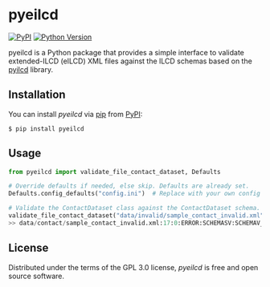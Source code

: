 # pyeilcd

[![PyPI](https://img.shields.io/pypi/v/pyeilcd.svg)][pypi status]
[![Python Version](https://img.shields.io/pypi/pyversions/pyeilcd)][pypi status]

[pypi status]: https://pypi.org/project/pyeilcd/

pyeilcd is a Python package that provides a simple interface to validate extended-ILCD (eILCD) XML files against the ILCD schemas based on the [pyilcd](https://github.com/brightway-lca/pyilcd) library.

## Installation

You can install _pyeilcd_ via [pip] from [PyPI]:

```console
$ pip install pyeilcd
```

## Usage

```python
from pyeilcd import validate_file_contact_dataset, Defaults

# Override defaults if needed, else skip. Defaults are already set.
Defaults.config_defaults("config.ini")  # Replace with your own config file

# Validate the ContactDataset class against the ContactDataset schema.
validate_file_contact_dataset("data/invalid/sample_contact_invalid.xml")  # Replace with your own XML file
>> data/contact/sample_contact_invalid.xml:17:0:ERROR:SCHEMASV:SCHEMAV_CVC_DATATYPE_VALID_1_2_1: Element '{http://lca.jrc.it/ILCD/Common}class', attribute 'level': 'a' is not a valid value of the atomic type '{http://lca.jrc.it/ILCD/Common}LevelType'. data/contact/sample_contact_invalid.xml:17:0:ERROR:SCHEMASV:SCHEMAV_CVC_IDC: Element '{http://lca.jrc.it/ILCD/Common}class', attribute 'level': Warning: No precomputed value available, the value was either invalid or something strange happened.
```


## License

Distributed under the terms of the GPL 3.0 license,
_pyeilcd_ is free and open source software.


[pip]: https://pip.pypa.io/en/stable/
[PyPI]: https://pypi.org/project/pyeilcd/

